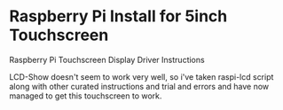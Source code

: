 # Raspberry Pi Install for 5inch Touchscreen
Raspberry Pi Touchscreen Display Driver Instructions

LCD-Show doesn't seem to work very well, so i've taken raspi-lcd script along with other curated instructions and trial and errors and have now managed to get this touchscreen to work.


